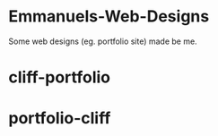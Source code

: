 # Emmanuels-Web-Designs
Some web designs (eg. portfolio site) made be me.
# cliff-portfolio
# portfolio-cliff
